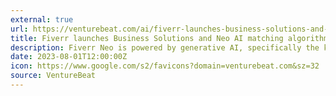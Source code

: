 ```yaml
---
external: true
url: https://venturebeat.com/ai/fiverr-launches-business-solutions-and-neo-ai-matching-algorithm/
title: Fiverr launches Business Solutions and Neo AI matching algorithm
description: Fiverr Neo is powered by generative AI, specifically the kind of large language models (LLMs) that are in vogue now.
date: 2023-08-01T12:00:00Z
icon: https://www.google.com/s2/favicons?domain=venturebeat.com&sz=32
source: VentureBeat
---
```

